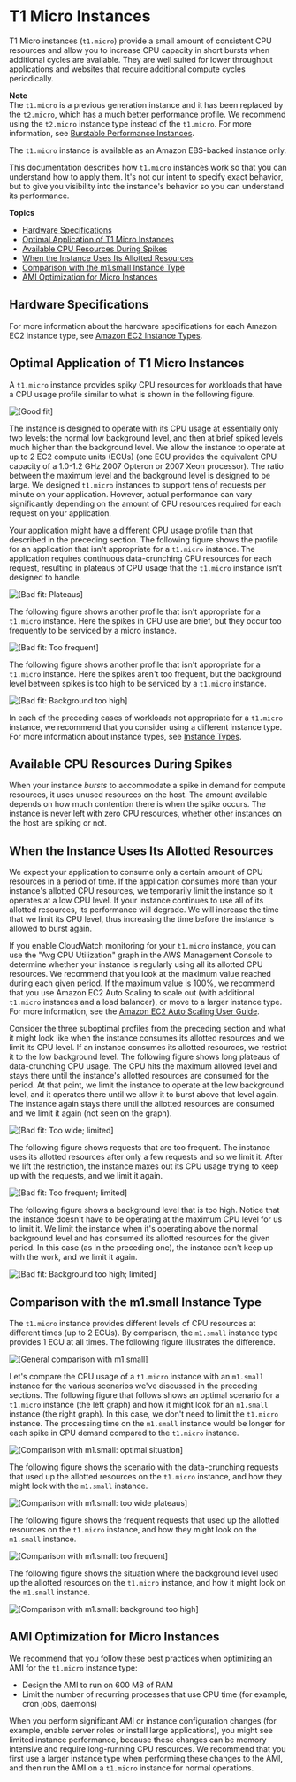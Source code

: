# T1 Micro Instances<a name="concepts_micro_instances"></a>

T1 Micro instances \(`t1.micro`\) provide a small amount of consistent CPU resources and allow you to increase CPU capacity in short bursts when additional cycles are available\. They are well suited for lower throughput applications and websites that require additional compute cycles periodically\.

**Note**  
The `t1.micro` is a previous generation instance and it has been replaced by the `t2.micro`, which has a much better performance profile\. We recommend using the `t2.micro` instance type instead of the `t1.micro`\. For more information, see [Burstable Performance Instances](burstable-performance-instances.md)\.

The `t1.micro` instance is available as an Amazon EBS\-backed instance only\.

This documentation describes how `t1.micro` instances work so that you can understand how to apply them\. It's not our intent to specify exact behavior, but to give you visibility into the instance's behavior so you can understand its performance\.

**Topics**
+ [Hardware Specifications](#storage_instances_hardware_micro)
+ [Optimal Application of T1 Micro Instances](#optimal-application-of-micro-instances)
+ [Available CPU Resources During Spikes](#available-cpu-resources-during-spikes)
+ [When the Instance Uses Its Allotted Resources](#when-instance-uses-allotted-resources)
+ [Comparison with the m1\.small Instance Type](#comparison-with-the-m1.small-instance-type)
+ [AMI Optimization for Micro Instances](#ami-optimization-for-micro-instances)

## Hardware Specifications<a name="storage_instances_hardware_micro"></a>

For more information about the hardware specifications for each Amazon EC2 instance type, see [Amazon EC2 Instance Types](https://aws.amazon.com/ec2/instance-types/)\.

## Optimal Application of T1 Micro Instances<a name="optimal-application-of-micro-instances"></a>

A `t1.micro` instance provides spiky CPU resources for workloads that have a CPU usage profile similar to what is shown in the following figure\.

![\[Good fit\]](http://docs.aws.amazon.com/AWSEC2/latest/WindowsGuide/images/Micro_Good_Fit.png)

The instance is designed to operate with its CPU usage at essentially only two levels: the normal low background level, and then at brief spiked levels much higher than the background level\. We allow the instance to operate at up to 2 EC2 compute units \(ECUs\) \(one ECU provides the equivalent CPU capacity of a 1\.0\-1\.2 GHz 2007 Opteron or 2007 Xeon processor\)\. The ratio between the maximum level and the background level is designed to be large\. We designed `t1.micro` instances to support tens of requests per minute on your application\. However, actual performance can vary significantly depending on the amount of CPU resources required for each request on your application\.

Your application might have a different CPU usage profile than that described in the preceding section\. The following figure shows the profile for an application that isn't appropriate for a `t1.micro` instance\. The application requires continuous data\-crunching CPU resources for each request, resulting in plateaus of CPU usage that the `t1.micro` instance isn't designed to handle\.

![\[Bad fit: Plateaus\]](http://docs.aws.amazon.com/AWSEC2/latest/WindowsGuide/images/Micro_Bad_Fit_Wide.png)

The following figure shows another profile that isn't appropriate for a `t1.micro` instance\. Here the spikes in CPU use are brief, but they occur too frequently to be serviced by a micro instance\.

![\[Bad fit: Too frequent\]](http://docs.aws.amazon.com/AWSEC2/latest/WindowsGuide/images/Micro_Bad_Fit_Frequent.png)

The following figure shows another profile that isn't appropriate for a `t1.micro` instance\. Here the spikes aren't too frequent, but the background level between spikes is too high to be serviced by a `t1.micro` instance\.

![\[Bad fit: Background too high\]](http://docs.aws.amazon.com/AWSEC2/latest/WindowsGuide/images/Micro_Bad_Fit_Background.png)

In each of the preceding cases of workloads not appropriate for a `t1.micro` instance, we recommend that you consider using a different instance type\. For more information about instance types, see [Instance Types](instance-types.md)\.

## Available CPU Resources During Spikes<a name="available-cpu-resources-during-spikes"></a>

When your instance *bursts* to accommodate a spike in demand for compute resources, it uses unused resources on the host\. The amount available depends on how much contention there is when the spike occurs\. The instance is never left with zero CPU resources, whether other instances on the host are spiking or not\.

## When the Instance Uses Its Allotted Resources<a name="when-instance-uses-allotted-resources"></a>

We expect your application to consume only a certain amount of CPU resources in a period of time\. If the application consumes more than your instance's allotted CPU resources, we temporarily limit the instance so it operates at a low CPU level\. If your instance continues to use all of its allotted resources, its performance will degrade\. We will increase the time that we limit its CPU level, thus increasing the time before the instance is allowed to burst again\. 

If you enable CloudWatch monitoring for your `t1.micro` instance, you can use the "Avg CPU Utilization" graph in the AWS Management Console to determine whether your instance is regularly using all its allotted CPU resources\. We recommend that you look at the maximum value reached during each given period\. If the maximum value is 100%, we recommend that you use Amazon EC2 Auto Scaling to scale out \(with additional `t1.micro` instances and a load balancer\), or move to a larger instance type\. For more information, see the [Amazon EC2 Auto Scaling User Guide](https://docs.aws.amazon.com/autoscaling/latest/userguide/)\.

Consider the three suboptimal profiles from the preceding section and what it might look like when the instance consumes its allotted resources and we limit its CPU level\. If an instance consumes its allotted resources, we restrict it to the low background level\. The following figure shows long plateaus of data\-crunching CPU usage\. The CPU hits the maximum allowed level and stays there until the instance's allotted resources are consumed for the period\. At that point, we limit the instance to operate at the low background level, and it operates there until we allow it to burst above that level again\. The instance again stays there until the allotted resources are consumed and we limit it again \(not seen on the graph\)\.

![\[Bad fit: Too wide; limited\]](http://docs.aws.amazon.com/AWSEC2/latest/WindowsGuide/images/Micro_Bad_Fit_Wide_Throttled.png)

The following figure shows requests that are too frequent\. The instance uses its allotted resources after only a few requests and so we limit it\. After we lift the restriction, the instance maxes out its CPU usage trying to keep up with the requests, and we limit it again\.

![\[Bad fit: Too frequent; limited\]](http://docs.aws.amazon.com/AWSEC2/latest/WindowsGuide/images/Micro_Bad_Fit_Frequent_Throttled.png)

The following figure shows a background level that is too high\. Notice that the instance doesn't have to be operating at the maximum CPU level for us to limit it\. We limit the instance when it's operating above the normal background level and has consumed its allotted resources for the given period\. In this case \(as in the preceding one\), the instance can't keep up with the work, and we limit it again\.

![\[Bad fit: Background too high; limited\]](http://docs.aws.amazon.com/AWSEC2/latest/WindowsGuide/images/Micro_Bad_Fit_Background_Throttled.png)

## Comparison with the m1\.small Instance Type<a name="comparison-with-the-m1.small-instance-type"></a>

The `t1.micro` instance provides different levels of CPU resources at different times \(up to 2 ECUs\)\. By comparison, the `m1.small` instance type provides 1 ECU at all times\. The following figure illustrates the difference\.

![\[General comparison with m1.small\]](http://docs.aws.amazon.com/AWSEC2/latest/WindowsGuide/images/Micro_General_Comparison_to_m1small.png)

Let's compare the CPU usage of a `t1.micro` instance with an `m1.small` instance for the various scenarios we've discussed in the preceding sections\. The following figure that follows shows an optimal scenario for a `t1.micro` instance \(the left graph\) and how it might look for an `m1.small` instance \(the right graph\)\. In this case, we don't need to limit the `t1.micro` instance\. The processing time on the `m1.small` instance would be longer for each spike in CPU demand compared to the `t1.micro` instance\.

![\[Comparison with m1.small: optimal situation\]](http://docs.aws.amazon.com/AWSEC2/latest/WindowsGuide/images/Micro_Comparison_Optimal.png)

The following figure shows the scenario with the data\-crunching requests that used up the allotted resources on the `t1.micro` instance, and how they might look with the `m1.small` instance\.

![\[Comparison with m1.small: too wide plateaus\]](http://docs.aws.amazon.com/AWSEC2/latest/WindowsGuide/images/Micro_Comparison_Too_Wide.png)

The following figure shows the frequent requests that used up the allotted resources on the `t1.micro` instance, and how they might look on the `m1.small` instance\.

![\[Comparison with m1.small: too frequent\]](http://docs.aws.amazon.com/AWSEC2/latest/WindowsGuide/images/Micro_Comparison_Frequent.png)

The following figure shows the situation where the background level used up the allotted resources on the `t1.micro` instance, and how it might look on the `m1.small` instance\.

![\[Comparison with m1.small: background too high\]](http://docs.aws.amazon.com/AWSEC2/latest/WindowsGuide/images/Micro_Comparison_Background.png)

## AMI Optimization for Micro Instances<a name="ami-optimization-for-micro-instances"></a>

We recommend that you follow these best practices when optimizing an AMI for the `t1.micro` instance type:
+ Design the AMI to run on 600 MB of RAM
+ Limit the number of recurring processes that use CPU time \(for example, cron jobs, daemons\)

When you perform significant AMI or instance configuration changes \(for example, enable server roles or install large applications\), you might see limited instance performance, because these changes can be memory intensive and require long\-running CPU resources\. We recommend that you first use a larger instance type when performing these changes to the AMI, and then run the AMI on a `t1.micro` instance for normal operations\.